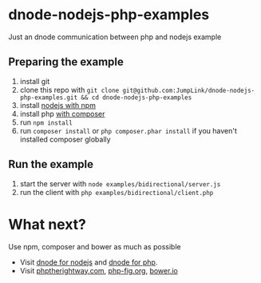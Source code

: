 dnode-nodejs-php-examples
=========================

Just an dnode communication between php and nodejs example

Preparing the example
---------------

1. install git
2. clone this repo with `git clone git@github.com:JumpLink/dnode-nodejs-php-examples.git && cd dnode-nodejs-php-examples`
3. install [nodejs with npm](http://nodejs.org/)
4. install php [with composer](http://getcomposer.org/)
5. run `npm install`
6. run `composer install` or `php composer.phar install` if you haven't installed composer globally

Run the example
---------------

1. start the server with `node examples/bidirectional/server.js`
2. run the client with `php examples/bidirectional/client.php`


What next?
=============

Use npm, composer and bower as much as possible

* Visit [dnode for nodejs](https://github.com/substack/dnode) and [dnode for php](https://github.com/bergie/dnode-php).
* Visit [phptherightway.com](http://www.phptherightway.com/), [php-fig.org](http://www.php-fig.org/), [bower.io](http://bower.io/)
